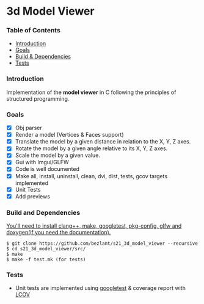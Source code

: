 # 3d Model Viewer

### Table of Contents
* [Introduction](#introduction)
* [Goals](#goals)
* [Build & Dependencies](#build-and-dependencies)
* [Tests](#tests)

### Introduction

Implementation of the **model viewer** in C following the principles of structured programming. 

### Goals

- [x] Obj parser
- [x] Render a model (Vertices & Faces support)
- [x] Translate the model by a given distance in relation to the X, Y, Z axes.
- [x] Rotate the model by a given angle relative to its X, Y, Z axes.
- [x] Scale the model by a given value.
- [x] Gui with Imgui/GLFW
- [x] Code is well documented
- [x] Make all, install, uninstall, clean, dvi, dist, tests, gcov targets implemented
- [x] Unit Tests 
- [x] Add previews 

### Build and Dependencies

<u>You'll need to install clang++, make, googletest, pkg-config, glfw and doxygen(if you need the documentation).</u><br>

```
$ git clone https://github.com/bezlant/s21_3d_model_viewer --recursive
$ cd s21_3d_model_viewer/src/
$ make 
$ make -f test.mk (for tests)
```

### Tests
* Unit tests are implemented using [googletest](https://github.com/google/googletest) & coverage report with [LCOV](https://github.com/linux-test-project/lcov)
